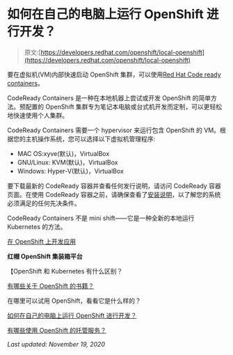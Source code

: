 # 如何在自己的电脑上运行 OpenShift 进行开发？

> 原文:[https://developers.redhat.com/openshift/local-openshift](https://developers.redhat.com/openshift/local-openshift)

要在虚拟机(VM)内部快速启动 OpenShift 集群，可以使用[Red Hat Code ready containers](https://developers.redhat.com/products/codeready-containers)。

CodeReady Containers 是一种在本地机器上尝试或开发 OpenShift 的简单方法。预配置的 OpenShift 集群专为笔记本电脑或台式机开发而定制，可以更轻松地快速使用个人集群。

CodeReady Containers 需要一个 hypervisor 来运行包含 OpenShift 的 VM。根据您的主机操作系统，您可以选择以下虚拟机管理程序:

*   MAC OS:xyve(默认)，VirtualBox
*   GNU/Linux: KVM(默认)，VirtualBox
*   Windows: Hyper-V(默认)，VirtualBox

要下载最新的 CodeReady 容器并查看任何发行说明，请访问 CodeReady 容器页面。在使用 CodeReady 容器之前，请确保查看了[安装说明](https://developers.redhat.com/products/codeready-containers)，以了解您的系统必须满足的任何先决条件。

CodeReady Containers 不是 mini shift——它是一种全新的本地运行 Kubernetes 的方法。

[在 OpenShift 上开发应用](https://developers.redhat.com/openshift)

**红帽 OpenShift 集装箱平台**

【OpenShift 和 Kubernetes 有什么区别？

[有哪些关于 OpenShift 的书籍？](https://developers.redhat.com/openshift/openshift-books/)

在哪里可以试用 OpenShift，看看它是什么样的？

[如何在自己的电脑上运行 OpenShift 进行开发？](https://developers.redhat.com/openshift/local-openshift/)

[有哪些使用 OpenShift 的托管服务？](https://developers.redhat.com/openshift/hosting-openshift/)

*Last updated: November 19, 2020*
